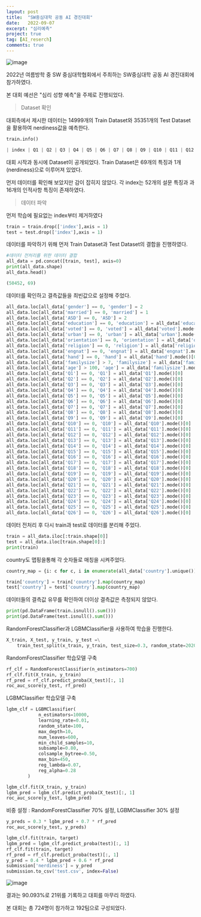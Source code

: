 ```yaml
---
layout: post
title:  "SW중심대학 공동 AI 경진대회"
date:   2022-09-07
excerpt: "심리예측"
project: true
tag: [AI_reserch]
comments: true
---
```

![image](https://user-images.githubusercontent.com/70894372/188795855-c35a75ff-f79f-4c9c-af6b-596b51cea4bd.png)

2022년 여름방학 중 SW 중심대학협회에서 주최하는 SW중심대학 공동 AI 경진대회에 참가하였다. 

본 대회 예선은 "심리 성향 예측"을 주제로 진행되었다.

> Dataset 확인

대회측에서 제시한 데이터는 14999개의 Train Dataset와 35351개의 Test Dataset을 활용하여 nerdiness값을 예측한다.

```python
train.info()
```

```python
| index | Q1 | Q2 | Q3 | Q4 | Q5 | Q6 | Q7 | Q8 | Q9 | Q10 | Q11 | Q12  | Q13 | Q14 | Q15 | Q16 | Q17 | Q18 | Q19 | Q20 | Q21 | Q22 | Q23 | Q24 | Q25 | Q26 | country | introelapse | testelapse | surveyelapse | TIPI1 | TIPI2 | TIPI3 | TIPI4 | TIPI5 | TIPI6 | TIPI7 | TIPI8 | TIPI9 | TIPI10 | VCL1 | VCL2 | VCL3 | VCL4 | VCL5 | VCL6 | VCL7 | VCL8 | VCL9 | VCL10 | VCL11 | VCL12 | VCL13 | VCL14 | VCL15 | VCL16 | education | urban | gender | engnat | age | hand | religion | orientation | voted | married | familysize | ASD | nerdiness |
```

대회 시작과 동시에 Dataset이 공개되었다. Train Dataset은 69개의 특징과 1개(nerdiness)으로 이루어져 있었다. 

먼저 데이터를 확인해 보았지만 감이 잡히지 않았다. 각 index는 52개의 설문 특징과 과 16개의 인적사항 특징이 존재하였다. 

> 데이터 파악

먼저 학습에 필요없는 index부터 제거하였다

```python
train = train.drop(['index'],axis = 1)
test = test.drop(['index'],axis = 1)
```

데이터를 파악하기 위해 먼저 Train Dataset과 Test Dataset의 결합을 진행하였다.

```python
#데이터 전처리를 위한 데이터 결합
all_data = pd.concat([train, test], axis=0)
print(all_data.shape)
all_data.head()
```

```python
(50452, 69)
```

데이터를 확인하고 결측값들을 최빈값으로 설정해 주었다.

```python
all_data.loc[all_data['gender'] == 0, 'gender'] = 2
all_data.loc[all_data['married'] == 0, 'married'] = 1
all_data.loc[all_data['ASD'] == 0, 'ASD'] = 2
all_data.loc[all_data['education'] == 0, 'education'] = all_data['education'].mode()[0]
all_data.loc[all_data['voted'] == 0, 'voted'] = all_data['voted'].mode()[0]
all_data.loc[all_data['urban'] == 0, 'urban'] = all_data['urban'].mode()[0]
all_data.loc[all_data['orientation'] == 0, 'orientation'] = all_data['orientation'].mode()[0]
all_data.loc[all_data['religion'] == 0, 'religion'] = all_data['religion'].mode()[0]
all_data.loc[all_data['engnat'] == 0, 'engnat'] = all_data['engnat'].mode()[0]
all_data.loc[all_data['hand'] == 0, 'hand'] = all_data['hand'].mode()[0]
all_data.loc[all_data['familysize'] > 7, 'familysize'] = all_data['familysize'].mode()[0]
all_data.loc[all_data['age'] > 100, 'age'] = all_data['familysize'].mode()[0]
all_data.loc[all_data['Q1'] == 0, 'Q1'] = all_data['Q1'].mode()[0]
all_data.loc[all_data['Q2'] == 0, 'Q2'] = all_data['Q2'].mode()[0]
all_data.loc[all_data['Q3'] == 0, 'Q3'] = all_data['Q3'].mode()[0]
all_data.loc[all_data['Q4'] == 0, 'Q4'] = all_data['Q4'].mode()[0]
all_data.loc[all_data['Q5'] == 0, 'Q5'] = all_data['Q5'].mode()[0]
all_data.loc[all_data['Q6'] == 0, 'Q6'] = all_data['Q6'].mode()[0]
all_data.loc[all_data['Q7'] == 0, 'Q7'] = all_data['Q7'].mode()[0]
all_data.loc[all_data['Q8'] == 0, 'Q8'] = all_data['Q8'].mode()[0]
all_data.loc[all_data['Q9'] == 0, 'Q9'] = all_data['Q9'].mode()[0]
all_data.loc[all_data['Q10'] == 0, 'Q10'] = all_data['Q10'].mode()[0]
all_data.loc[all_data['Q11'] == 0, 'Q11'] = all_data['Q11'].mode()[0]
all_data.loc[all_data['Q12'] == 0, 'Q12'] = all_data['Q12'].mode()[0]
all_data.loc[all_data['Q13'] == 0, 'Q13'] = all_data['Q13'].mode()[0]
all_data.loc[all_data['Q14'] == 0, 'Q14'] = all_data['Q14'].mode()[0]
all_data.loc[all_data['Q15'] == 0, 'Q15'] = all_data['Q15'].mode()[0]
all_data.loc[all_data['Q16'] == 0, 'Q16'] = all_data['Q16'].mode()[0]
all_data.loc[all_data['Q17'] == 0, 'Q17'] = all_data['Q17'].mode()[0]
all_data.loc[all_data['Q18'] == 0, 'Q18'] = all_data['Q18'].mode()[0]
all_data.loc[all_data['Q19'] == 0, 'Q19'] = all_data['Q19'].mode()[0]
all_data.loc[all_data['Q20'] == 0, 'Q20'] = all_data['Q20'].mode()[0]
all_data.loc[all_data['Q21'] == 0, 'Q21'] = all_data['Q21'].mode()[0]
all_data.loc[all_data['Q22'] == 0, 'Q22'] = all_data['Q22'].mode()[0]
all_data.loc[all_data['Q23'] == 0, 'Q23'] = all_data['Q23'].mode()[0]
all_data.loc[all_data['Q24'] == 0, 'Q24'] = all_data['Q24'].mode()[0]
all_data.loc[all_data['Q25'] == 0, 'Q25'] = all_data['Q25'].mode()[0]
all_data.loc[all_data['Q26'] == 0, 'Q26'] = all_data['Q26'].mode()[0]
```


데이터 전처리 후 다시 train과 test로 데이터를 분리해 주었다.
```python
train = all_data.iloc[:train.shape[0]]
test = all_data.iloc[train.shape[0]:]
print(train)
```

country도 맵핑을통해 각 숫자들로 매칭을 시켜주었다.
```python
country_map = {i: c for c, i in enumerate(all_data['country'].unique())}

train['country'] = train['country'].map(country_map)
test['country'] = test['country'].map(country_map)
```

데이터들의 결측값 유무를 확인하여 더이상 결측값은 측정되지 않았다.
```python
print(pd.DataFrame(train.isnull().sum()))
print(pd.DataFrame(test.isnull().sum()))
```

RandomForestClassifier과 LGBMClassifier을 사용하여 학습을 진행한다.
```python
X_train, X_test, y_train, y_test =\
    train_test_split(x_train, y_train, test_size=0.3, random_state=2020)
```

RandomForestClassifier 학습모델 구축
```python
rf_clf = RandomForestClassifier(n_estimators=700)
rf_clf.fit(X_train, y_train)
rf_pred = rf_clf.predict_proba(X_test)[:, 1]
roc_auc_score(y_test, rf_pred)
```

LGBMClassifier 학습모델 구축
```python
lgbm_clf = LGBMClassifier(
            n_estimators=10000,
            learning_rate=0.01,
            random_state=100,
            max_depth=10,
            num_leaves=600,
            min_child_samples=10,
            subsample=0.80,
            colsample_bytree=0.50,
            max_bin=450,
            reg_lambda=0.07,
            reg_alpha=0.28
        )

lgbm_clf.fit(X_train, y_train)
lgbm_pred = lgbm_clf.predict_proba(X_test)[:, 1]
roc_auc_score(y_test, lgbm_pred)
```
비중 설정 : RandomForestClassifier 70% 설정, LGBMClassifier 30% 설정
```python
y_preds = 0.3 * lgbm_pred + 0.7 * rf_pred
roc_auc_score(y_test, y_preds)
```

```python
lgbm_clf.fit(train, target)
lgbm_pred = lgbm_clf.predict_proba(test)[:, 1]
rf_clf.fit(train, target)
rf_pred = rf_clf.predict_proba(test)[:, 1]
y_pred = 0.4 * lgbm_pred + 0.6 * rf_pred
submission['nerdiness'] = y_pred
submission.to_csv('test.csv', index=False)
```

![image](https://user-images.githubusercontent.com/70894372/189823428-1de4841d-e562-44c0-8db5-24a086f45837.png)

결과는 90.093%로 21위를 기록하고 대회를 마무리 하였다.

본 대회는 총 724명이 참가하고 192팀으로 구성되었다.